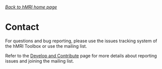 ###### [Back to hMRI home page](Home)

# Contact

For questions and bug reporting, please use the issues tracking system of the hMRI Toolbox or use the mailing list.

Refer to the [Develop and Contribute](Contribute) page for more details about reporting issues and joining the mailing list.

[hMRI-Toolbox]: ..
[reporting-issues]: ../issues